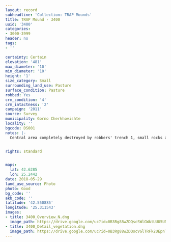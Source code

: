 ```yaml
---
layout: record
subheadline: 'Collection: TRAP Mounds'
title: TRAP Mound - 3400
uuid: '3400'
categories:
- 3000-3999
header: no
tags:
- ''

certainty: Certain
elevation: '481'
max_diameter: '10'
min_diameter: '10'
height: '1'
size_category: Small
surrounding_land_use: Pasture
surface_condition: Pasture
robbed: Yes
crm_condition: '4'
crm_intactness: '2'
campaign: '2011'
source: Survey
municipality: Gorno Cherkhovishte
locality: ''
bgcode: DS001
notes: |-
  Central area completely destroyed by robbers' trench 1, small rocks and sandy soil on surface.


rights: standard


maps:
  lat: 42.6285
  lon: 25.2442
date: 2018-05-29
land_use_source: Photo
photo: Good
bg_code: ''
akb_code: ''
latitude: '42.550885'
longitude: '25.311543'
images:
- title: 3400_Overview_N.dng
  image_path: https://drive.google.com/uc?id=0B3Rg88wZDQscSWlGWktUUU5UN2c
- title: 3400_Detail_vegetation.dng
  image_path: https://drive.google.com/uc?id=0B3Rg88wZDQscVGlTRFk2UEpnTzg
---
```

